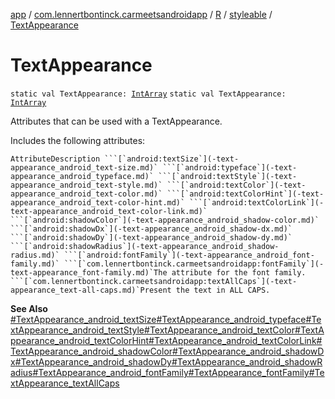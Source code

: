 [app](../../../index.md) / [com.lennertbontinck.carmeetsandroidapp](../../index.md) / [R](../index.md) / [styleable](index.md) / [TextAppearance](./-text-appearance.md)

# TextAppearance

`static val TextAppearance: `[`IntArray`](https://kotlinlang.org/api/latest/jvm/stdlib/kotlin/-int-array/index.html)
`static val TextAppearance: `[`IntArray`](https://kotlinlang.org/api/latest/jvm/stdlib/kotlin/-int-array/index.html)

Attributes that can be used with a TextAppearance.

Includes the following attributes:

    AttributeDescription ```[`android:textSize`](-text-appearance_android_text-size.md)` ```[`android:typeface`](-text-appearance_android_typeface.md)` ```[`android:textStyle`](-text-appearance_android_text-style.md)` ```[`android:textColor`](-text-appearance_android_text-color.md)` ```[`android:textColorHint`](-text-appearance_android_text-color-hint.md)` ```[`android:textColorLink`](-text-appearance_android_text-color-link.md)` ```[`android:shadowColor`](-text-appearance_android_shadow-color.md)` ```[`android:shadowDx`](-text-appearance_android_shadow-dx.md)` ```[`android:shadowDy`](-text-appearance_android_shadow-dy.md)` ```[`android:shadowRadius`](-text-appearance_android_shadow-radius.md)` ```[`android:fontFamily`](-text-appearance_android_font-family.md)` ```[`com.lennertbontinck.carmeetsandroidapp:fontFamily`](-text-appearance_font-family.md)`The attribute for the font family. ```[`com.lennertbontinck.carmeetsandroidapp:textAllCaps`](-text-appearance_text-all-caps.md)`Present the text in ALL CAPS.

**See Also**
[#TextAppearance_android_textSize](-text-appearance_android_text-size.md)[#TextAppearance_android_typeface](-text-appearance_android_typeface.md)[#TextAppearance_android_textStyle](-text-appearance_android_text-style.md)[#TextAppearance_android_textColor](-text-appearance_android_text-color.md)[#TextAppearance_android_textColorHint](-text-appearance_android_text-color-hint.md)[#TextAppearance_android_textColorLink](-text-appearance_android_text-color-link.md)[#TextAppearance_android_shadowColor](-text-appearance_android_shadow-color.md)[#TextAppearance_android_shadowDx](-text-appearance_android_shadow-dx.md)[#TextAppearance_android_shadowDy](-text-appearance_android_shadow-dy.md)[#TextAppearance_android_shadowRadius](-text-appearance_android_shadow-radius.md)[#TextAppearance_android_fontFamily](-text-appearance_android_font-family.md)[#TextAppearance_fontFamily](-text-appearance_font-family.md)[#TextAppearance_textAllCaps](-text-appearance_text-all-caps.md)

